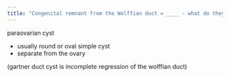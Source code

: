 ```yaml
---
title: "Congenital remnant from the Wolffian duct = ____ - what do they look like? - what else can result from persistent wolffian duct?"
---
```

paraovarian cyst
- usually round or oval simple cyst
- separate from the ovary

(gartner duct cyst is incomplete regression of the wolffian duct)

